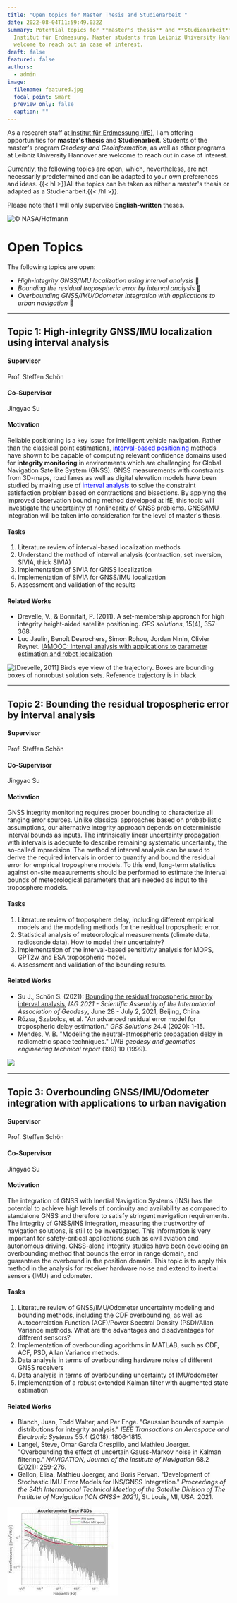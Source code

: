 ```yaml
---
title: "Open topics for Master Thesis and Studienarbeit "
date: 2022-08-04T11:59:49.032Z
summary: Potential topics for **master's thesis** and **Studienarbeit** at
  Institut für Erdmessung. Master students from Leibniz University Hannover are
  welcome to reach out in case of interest.
draft: false
featured: false
authors:
  - admin
image:
  filename: featured.jpg
  focal_point: Smart
  preview_only: false
  caption: ""
---
```

As a research staff at[ Institut für Erdmessung (IfE)](https://ife.uni-hannover.de), I am offering opportunities for **master's thesis** and **Studienarbeit**. Students of the master's program *Geodesy and Geoinformation*, as well as other programs at Leibniz University Hannover are welcome to reach out in case of interest.

Currently, the following topics are open, which, nevertheless, are not necessarily predetermined and can be adapted to your own preferences and ideas.  {{< hl >}}All the topics can be taken as either a master's thesis or adapted as a Studienarbeit.{{< /hl >}}. 

Please note that I will only supervise **English-written** theses.

![© NASA/Hofmann](https://www.ife.uni-hannover.de/typo3temp/_processed_/1/c/csm_d225b504a2686f8f997ab064cbbb399822e166e9-fp-3-1-0-0_16f4aeaedf.jpg)

# Open Topics

The following topics are open:

* *High-integrity GNSS/IMU localization using interval analysis* :scroll:
* *Bounding the residual tropospheric error by interval analysis* :scroll:
* *Overbounding GNSS/IMU/Odometer integration with applications to urban navigation* :scroll:

- - -

## Topic 1: High-integrity GNSS/IMU localization using interval analysis

#### Supervisor

Prof. Steffen Schön 

#### Co-Supervisor

Jingyao Su

#### Motivation

Reliable positioning is a key issue for intelligent vehicle navigation. Rather than the classical point estimations, <span style="color:blue">interval-based positioning</span> methods have shown to be capable of computing relevant confidence domains used for **integrity monitoring** in environments which are challenging for Global Navigation Satellite System (GNSS). GNSS measurements with constraints from 3D-maps, road lanes as well as digital elevation models have been studied by making use of <span style="color:blue">interval analysis</span> to solve the constraint satisfaction problem based on contractions and bisections. By applying the improved observation bounding method developed at IfE, this topic will investigate the uncertainty of nonlinearity of GNSS problems.  GNSS/IMU integration will be taken into consideration for the level of master's thesis. 

#### Tasks

1. Literature review of interval-based localization methods 
2. Understand the method of interval analysis (contraction, set inversion, SIVIA, thick SIVIA)
3. Implementation of SIVIA for GNSS localization
4. Implementation of SIVIA for GNSS/IMU localization
5. Assessment and validation of the results

#### Related Works

* Drevelle, V., & Bonnifait, P. (2011). A set-membership approach for high integrity height-aided satellite positioning. *GPS solutions*, 15(4), 357-368.
* Luc Jaulin, Benoît Desrochers, Simon Rohou, Jordan Ninin, Olivier Reynet. [IAMOOC: Interval analysis with applications to parameter estimation and robot localization](https://www.ensta-bretagne.fr/jaulin/iamooc.html)

![[Drevelle, 2011] Bird’s eye view of the trajectory. Boxes are bounding boxes of nonrobust solution sets. Reference trajectory is in black](https://media.springernature.com/lw685/springer-static/image/art%3A10.1007%2Fs10291-010-0195-3/MediaObjects/10291_2010_195_Fig7_HTML.gif)

- - -

## Topic 2: Bounding the residual tropospheric error by interval analysis

#### Supervisor

Prof. Steffen Schön 

#### Co-Supervisor

Jingyao Su

#### Motivation

GNSS integrity monitoring requires proper bounding to characterize all ranging error sources. Unlike classical approaches based on probabilistic assumptions, our alternative integrity approach depends on deterministic interval bounds as inputs. The intrinsically linear uncertainty propagation with intervals is adequate to describe remaining systematic uncertainty, the so-called imprecision. The method of interval analysis can be used to derive the required intervals in order to quantify and bound the residual error for empirical troposphere models. To this end, long-term statistics against on-site measurements should be performed to estimate the interval bounds of meteorological parameters that are needed as input to the troposphere models.

#### Tasks

1. Literature review of troposphere delay, including different empirical models and the modeling methods for the residual tropospheric error. 
2. Statistical analysis of meteorological measurements (climate data, radiosonde data). How to model their uncertainty?
3. Implementation of the interval-based sensitivity analysis for MOPS, GPT2w and ESA tropospheric model.
4. Assessment and validation of the bounding results.

#### Related Works

* Su J., Schön S. (2021): [Bounding the residual tropospheric error by interval analysis](/publication/bounding-the-residual-tropospheric-error-by-interval-analysis/), *IAG 2021 - Scientific Assembly of the International Association of Geodesy*, June 28 - July 2, 2021, Beijing, China
* Rózsa, Szabolcs, et al. "An advanced residual error model for tropospheric delay estimation." *GPS Solutions* 24.4 (2020): 1-15.
* Mendes, V. B. "Modeling the neutral-atmospheric propagation delay in radiometric space techniques." *UNB geodesy and geomatics engineering technical report* (199) 10 (1999).

![](/publication/bounding-the-residual-tropospheric-error-by-interval-analysis/featured.png)

- - -

## Topic 3: Overbounding GNSS/IMU/Odometer integration with applications to urban navigation

#### Supervisor

Prof. Steffen Schön 

#### Co-Supervisor

Jingyao Su

#### Motivation

The integration of GNSS with Inertial Navigation Systems (INS) has the potential to achieve high levels of continuity and availability as compared to standalone GNSS and therefore to satisfy stringent navigation requirements. The integrity of GNSS/INS integration, measuring the trustworthy of navigation solutions, is still to be investigated. This information is very important for safety-critical applications such as civil aviation and autonomous driving. GNSS-alone integrity studies have been developing an overbounding method that bounds the error in range domain, and guarantees the overbound in the position domain. This topic is to apply this method in the analysis for receiver hardware noise and extend to inertial sensors (IMU) and odometer.

#### Tasks

1. Literature review of GNSS/IMU/Odometer uncertainty modeling and bounding methods, including the CDF overbounding, as well as Autocorrelation Function (ACF)/Power Spectral Density (PSD)/Allan Variance methods. What are the advantages and disadvantages for different sensors? 
2. Implementation of overbounding agorithms in MATLAB, such as CDF, ACF, PSD, Allan Variance methods.
3. Data analysis in terms of overbounding hardware noise of different GNSS receivers
4. Data analysis in terms of overbounding uncertainty of IMU/odometer
5. Implementation of a robust extended Kalman filter with augmented state estimation

#### Related Works

* Blanch, Juan, Todd Walter, and Per Enge. "Gaussian bounds of sample distributions for integrity analysis." *IEEE Transactions on Aerospace and Electronic Systems* 55.4 (2018): 1806-1815.
* Langel, Steve, Omar García Crespillo, and Mathieu Joerger. "Overbounding the effect of uncertain Gauss-Markov noise in Kalman filtering." *NAVIGATION, Journal of the Institute of Navigation* 68.2 (2021): 259-276.
* Gallon, Elisa, Mathieu Joerger, and Boris Pervan. "Development of Stochastic IMU Error Models for INS/GNSS Integration." *Proceedings of the 34th International Technical Meeting of the Satellite Division of The Institute of Navigation (ION GNSS+ 2021)*, St. Louis, MI, USA. 2021.

![Error bounding for Accelerometer ](acc-overbound.jpg)
